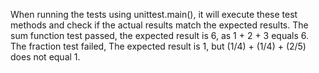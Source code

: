 When running the tests using unittest.main(), it will execute these test methods and check if the actual results match the expected results. The sum function test passed, the expected result is 6, as 1 + 2 + 3 equals 6.
The fraction test failed, The expected result is 1, but (1/4) + (1/4) + (2/5) does not equal 1.
